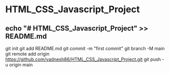 # HTML_CSS_Javascript_Project

## echo "# HTML_CSS_Javascript_Project" >> README.md
git init
git add README.md
git commit -m "first commit"
git branch -M main
git remote add origin https://github.com/yadnesh86/HTML_CSS_Javascript_Project.git
git push -u origin main
